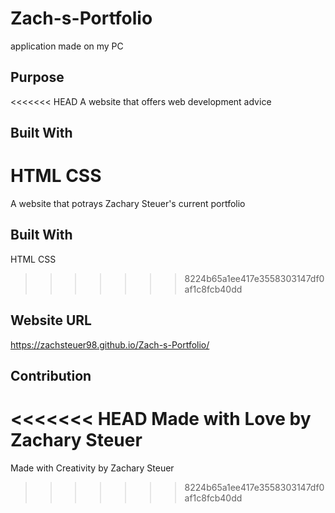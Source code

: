 # Zach-s-Portfolio
application made on my PC

## Purpose
<<<<<<< HEAD
A website that offers web development advice

## Built With
HTML
CSS 
=======
A website that potrays Zachary Steuer's current portfolio

## Built With
HTML
CSS
>>>>>>> 8224b65a1ee417e3558303147df0af1c8fcb40dd

## Website URL
https://zachsteuer98.github.io/Zach-s-Portfolio/

## Contribution 
<<<<<<< HEAD
Made with Love by Zachary Steuer
=======
Made with Creativity by Zachary Steuer
>>>>>>> 8224b65a1ee417e3558303147df0af1c8fcb40dd
